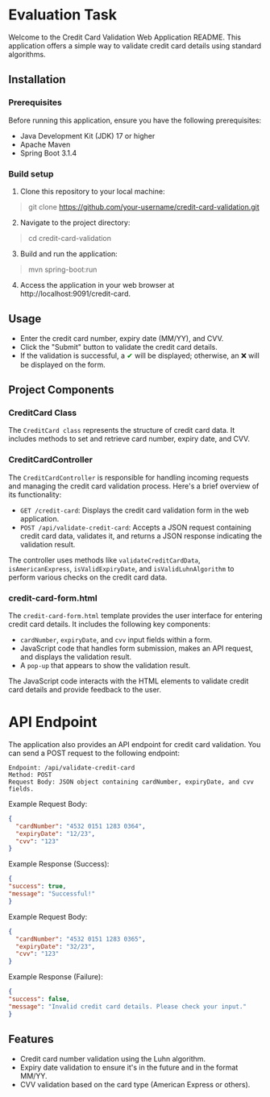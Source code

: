 # Evaluation Task
Welcome to the Credit Card Validation Web Application README. This application offers a simple way to validate credit card details using standard algorithms.

## Installation
### Prerequisites
Before running this application, ensure you have the following prerequisites:

- Java Development Kit (JDK) 17 or higher
- Apache Maven
- Spring Boot 3.1.4

### Build setup
1. Clone this repository to your local machine:

> git clone https://github.com/your-username/credit-card-validation.git

2. Navigate to the project directory:

> cd credit-card-validation

3. Build and run the application:

> mvn spring-boot:run

4. Access the application in your web browser at http://localhost:9091/credit-card.

## Usage
- Enter the credit card number, expiry date (MM/YY), and CVV.
- Click the "Submit" button to validate the credit card details.
- If the validation is successful, a <span style="color: green;">✔</span>
  will be displayed; otherwise, an ❌ will be displayed on the form.
## Project Components

### CreditCard Class
The `CreditCard class` represents the structure of credit card data. It includes methods to set and retrieve card number, expiry date, and CVV.

### CreditCardController
The `CreditCardController` is responsible for handling incoming requests and managing the credit card validation process.
Here's a brief overview of its functionality:

- `GET /credit-card`: Displays the credit card validation form in the web application.
- `POST /api/validate-credit-card`: Accepts a JSON request containing credit card data, validates it, and returns a JSON response indicating the validation result.

The controller uses methods like `validateCreditCardData`, `isAmericanExpress`, `isValidExpiryDate`, and `isValidLuhnAlgorithm` to perform various checks on the credit card data.

### credit-card-form.html
The `credit-card-form.html` template provides the user interface for entering credit card details. It includes the following key components:

- `cardNumber`, `expiryDate`, and `cvv` input fields within a form.
- JavaScript code that handles form submission, makes an API request, and displays the validation result.
- A `pop-up` that appears to show the validation result.

The JavaScript code interacts with the HTML elements to validate credit card details and provide feedback to the user.
# API Endpoint
The application also provides an API endpoint for credit card validation. You can send a POST request to the following endpoint:

`Endpoint: /api/validate-credit-card`\
`Method: POST`\
`Request Body: JSON object containing cardNumber, expiryDate, and cvv fields.`

Example Request Body:

```JSON
{
  "cardNumber": "4532 0151 1283 0364",
  "expiryDate": "12/23",
  "cvv": "123"
}
```
Example Response (Success):

```JSON
{
"success": true,
"message": "Successful!"
}
```
Example Request Body:

```JSON
{
  "cardNumber": "4532 0151 1283 0365",
  "expiryDate": "32/23",
  "cvv": "123"
}
```

Example Response (Failure):

```JSON
{
"success": false,
"message": "Invalid credit card details. Please check your input."
}
```

## Features
- Credit card number validation using the Luhn algorithm.
- Expiry date validation to ensure it's in the future and in the format MM/YY.
- CVV validation based on the card type (American Express or others).


